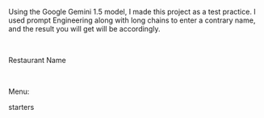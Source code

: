 Using the Google Gemini 1.5 model, I made this project as a test practice. I used prompt Engineering along with long chains to enter a contrary name, and the result you will get will be accordingly.

<br/>

Restaurant Name

<br/>

Menu:

starters
